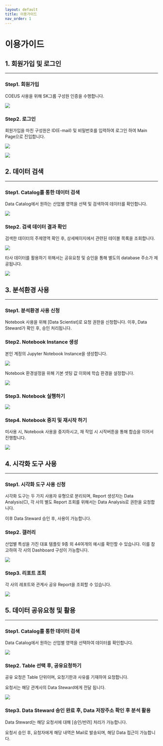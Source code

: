```yaml
---
layout: default
title: 이용가이드
nav_order: 1
---
```


# 이용가이드

## 1. 회원가입 및 로그인

---

### Step1. 회원가입

COEUS 사용을 위해 SK그룹 구성원 인증을 수행합니다.

![](/docs/images/Untitled-67716ce2-3072-46dd-a8fd-cfb1d5ac364d.png)

### Step2. 로그인

회원가입을 마친 구성원은 ID(E-mail) 및 비밀번호를 입력하여 로그인 하여 Main Page으로 진입합니다.

![](/docs/docs/images/Untitled-10dc9344-97da-43d0-9617-f4c930d144d3.png)

![](/docs/images/Untitled-454a3b1a-2985-48fa-bee5-c6a992296378.png)

## 2. 데이터 검색

---

### Step1. Catalog를 통한 데이터 검색

Data Catalog에서 원하는 산업별 영역을 선택 및 검색하여 데이터를 확인합니다.

![](/docs/images/Untitled-819f0c90-24a8-4fb1-8ec3-ee152b59840a.png)

### Step2. 검색 데이터 결과 확인

검색한 데이터의 주제영역 확인 후, 상세페이지에서 관련된 테이블 목록을 조회합니다.

![](/docs/images/Untitled-177fc700-b8fd-41a7-ba54-f3ae5357ef09.png)

타사 데이터를 활용하기 위해서는 공유요청 및 승인을 통해 별도의 database 주소가 제공됩니다.

![](/docs/images/Untitled-2c18e559-8252-4436-a99d-64d2af70d5ff.png)

## 3. 분석환경 사용

---

### Step1. 분석환경 사용 신청

Notebook 사용을 위해 [Data Scientist]로 요청 권한을 신청합니다. 이후, Data Steward가 확인 후, 승인 처리됩니다.

### Step2. Notebook Instance 생성

본인 계정의 Jupyter Notebook Instance을 생성합니다.

![](/docs/images/Untitled-e8551ced-e477-4ba4-9d11-08254e9812cb.png)

Notebook 환경설정을 위해 기본 셋팅 값 이외에 학습 환경을 설정합니다.

![](/docs/images/Untitled-99c2b7a7-69f9-45f6-b9b3-e936169a6218.png)

### Step3. Notebook 실행하기

![](/docs/images/Untitled-777db72c-8e0c-445a-9431-2af8ae0c3423.png)

### Step4. Notebook 중지 및 재시작 하기

미사용 시, Notebook 사용을 중지하시고, 재 작업 시 시작버튼을 통해 합습을 이어서 진행합니다.

![](/docs/images/Untitled-a75a78f9-2b2e-4815-bb7c-9cf1a50dbb58.png)

## 4. 시각화 도구 사용

---

### Step1. 시각화 도구 사용 신청

시각화 도구는 두 가지 사용자 유형으로 분리되며, Report 생성자는 Data Analysis(C), 각 사의 별도 Report 조회를 위해서는 Data Analysis로 권한을 요청합니다.

이후 Data Steward 승인 후, 사용이 가능합니다.

### Step2. 갤러리

산업별 특성을 가진 대표 템플릿 9종 외 44여개의 예시를 확인할 수 있습니다. 이를 참고하여 각 사의 Dashboard 구성이 가능합니다.

![](/docs/images/Untitled-e6fc8af9-8b38-4799-b74a-4197786af799.png)

### Step3. 리포트 조회

각 사의 레포트와 관계사 공유 Report을 조회할 수 있습니다.

![](/docs/images/Untitled-470e2536-487b-48d7-8183-53201df25143.png)

## 5. 데이터 공유요청 및 활용

---

### Step1. Catalog를 통한 데이터 검색

Data Catalog에서 원하는 산업별 영역을 선택하여 데이터를 확인합니다.

![](/docs/images/Untitled-1d823b21-c2d2-4477-8c11-96611555b953.png)

### Step2. Table 선택 후, 공유요청하기

공유 요청은 Table 단위이며, 요청기한과 사유를 기재하여 요청합니다.

요청서는 해당 관계사의 Data Steward에게 전달 됩니다.

![](/docs/images/Untitled-3473b155-2eec-45ec-9b85-bf0d22ca37e8.png)

### Step3. Data Steward 승인 완료 후, Data 저장주소 확인 후 분석 활용

Data Steward는 해당 요청서에 대해 [승인/반려] 처리가 가능합니다.

요청서 승인 후, 요청자에게 해당 내역은 Mail로 발송되며, 해당 Data 접근이 가능합니다.
